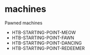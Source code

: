 # machines
Pawned machines 

- HTB-STARTING-POINT-MEOW
- HTB-STARTING-POINT-FAWN
- HTB-STARTING-POINT-DANCING
- HTB-STARTING-POINT-REDEEMER
